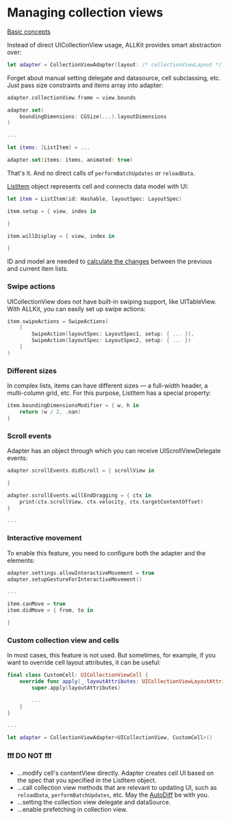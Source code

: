 # Managing collection views

[Basic concepts](basic_concepts.md)

Instead of direct UICollectionView usage, ALLKit provides smart abstraction over:

```swift
let adapter = CollectionViewAdapter(layout: /* collectionViewLayout */)
```

Forget about manual setting delegate and datasource, cell subclassing, etc. Just pass size constraints and items array into adapter:

```swift
adapter.collectionView.frame = view.bounds

adapter.set(
    boundingDimensions: CGSize(...).layoutDimensions
)

...

let items: [ListItem] = ...

adapter.set(items: items, animated: true)
```

That's it. And no direct calls of `performBatchUpdates` or `reloadData`.

[ListItem](../Sources/ListKit/ListItem.swift) object represents cell and connects data model with UI:

```swift
let item = ListItem(id: Hashable, layoutSpec: LayoutSpec)

item.setup = { view, index in

}

item.willDisplay = { view, index in

}
```

ID and model are needed to [calculate the changes](auto_diff.md) between the previous and current item lists.

### Swipe actions

UICollectionView does not have built-in swiping support, like UITableView. With ALLKit, you can easily set up swipe actions:

```swift
item.swipeActions = SwipeActions(
    [
        SwipeAction(layoutSpec: LayoutSpec1, setup: { ... }),
        SwipeAction(layoutSpec: LayoutSpec2, setup: { ... })
    ]
)
```

### Different sizes

In complex lists, items can have different sizes — a full-width header, a multi-column grid, etc. For this purpose, ListItem has a special property:

```swift
item.boundingDimensionsModifier = { w, h in
    return (w / 2, .nan)
}
```

### Scroll events

Adapter has an object through which you can receive UIScrollViewDelegate events:

```swift
adapter.scrollEvents.didScroll = { scrollView in

}

adapter.scrollEvents.willEndDragging = { ctx in
    print(ctx.scrollView, ctx.velocity, ctx.targetContentOffset)
}

...
```

### Interactive movement

To enable this feature, you need to configure both the adapter and the elements:

```swift
adapter.settings.allowInteractiveMovement = true
adapter.setupGestureForInteractiveMovement()

...

item.canMove = true
item.didMove = { from, to in

}
```

### Custom collection view and cells

In most cases, this feature is not used. But sometimes, for example, if you want to override cell layout attributes, it can be useful:

```swift
final class CustomCell: UICollectionViewCell {
    override func apply(_ layoutAttributes: UICollectionViewLayoutAttributes) {
        super.apply(layoutAttributes)

        ...
    }
}

...

let adapter = CollectionViewAdapter<UICollectionView, CustomCell>()
```

### ❗️❗️❗️ DO NOT ❗️❗️❗️

* ...modify cell's contentView directly. Adapter creates cell UI based on the spec that you specified in the ListItem object.
* ...call collection view methods that are relevant to updating UI, such as `reloadData`, `performBatchUpdates`, etc. May the [AutoDiff](auto_diff.md) be with you.
* ...setting the collection view delegate and dataSource.
* ...enable prefetching in collection view.
